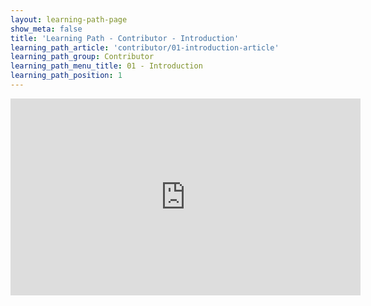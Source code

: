 ```yaml
---
layout: learning-path-page
show_meta: false
title: 'Learning Path - Contributor - Introduction'
learning_path_article: 'contributor/01-introduction-article'
learning_path_group: Contributor
learning_path_menu_title: 01 - Introduction
learning_path_position: 1
---
```


<iframe width="560" height="315" src="https://www.youtube.com/embed/_LNtwShi_XI" frameborder="0" allow="accelerometer; autoplay; encrypted-media; gyroscope; picture-in-picture" allowfullscreen></iframe>
